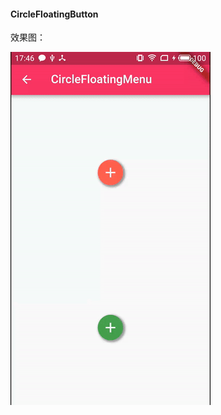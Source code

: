 #### CircleFloatingButton

效果图：

![](https://github.com/yumi0629/CircleFloatingMenu/blob/master/lib/circle_floating_menu.gif?raw=true)